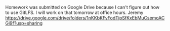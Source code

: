 Homework was submitted on Google Drive because I can't figure out how to use GitLFS. I will work on that tomorrow at office hours.
Jeremy
https://drive.google.com/drive/folders/1nKKbKFvFodTipSfKxEbMuCsemoACGi9f?usp=sharing
